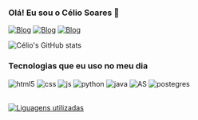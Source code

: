 ### Olá! Eu sou o Célio Soares 👋

[![Blog](https://img.shields.io/badge/Gmail-D14836?style=for-the-badge&logo=gmail&logoColor=white)](mailto:franciscocelio936@gmail.com?subject=&body=)
[![Blog](	https://img.shields.io/badge/LinkedIn-0077B5?style=for-the-badge&logo=linkedin&logoColor=white)](https://www.linkedin.com/in/francisco-c%C3%A9lio/)
[![Blog](https://img.shields.io/badge/Instagram-E4405F?style=for-the-badge&logo=instagram&logoColor=white)](https://www.instagram.com/celio_soares212/)

![Célio's GitHub stats](https://github-readme-stats.vercel.app/api?username=CelioSoares996&show_icons=true&theme=dracula)

### Tecnologias que eu uso no meu dia
<div style="display: inline_block">
  <img align="center" alt="html5" src="https://img.shields.io/badge/HTML5-E34F26?style=for-the-badge&logo=html5&logoColor=white" />
  <img align="center" alt="css" src="https://img.shields.io/badge/CSS3-1572B6?style=for-the-badge&logo=css3&logoColor=white" />
  <img align="center" alt="js" src="https://img.shields.io/badge/JavaScript-F7DF1E?style=for-the-badge&logo=javascript&logoColor=black" />
  <img align="center" alt="python" src="https://img.shields.io/badge/Python-3776AB?style=for-the-badge&logo=python&logoColor=white" />
  <img align="center" alt="java" src="https://img.shields.io/badge/Java-ED8B00?style=for-the-badge&logo=openjdk&logoColor=white" />
  <img align="center" alt="AS" src="https://img.shields.io/badge/Android_Studio-3DDC84?style=for-the-badge&logo=android-studio&logoColor=white" />
<img align="center" alt="postegres" src="https://img.shields.io/badge/PostgreSQL-316192?style=for-the-badge&logo=postgresql&logoColor=white"/>
</div><br/>

[![Liguagens utilizadas](https://github-readme-stats.vercel.app/api/top-langs/?username=CelioSoares996)](https://github.com/CelioSoares996/github-readme-stats)



